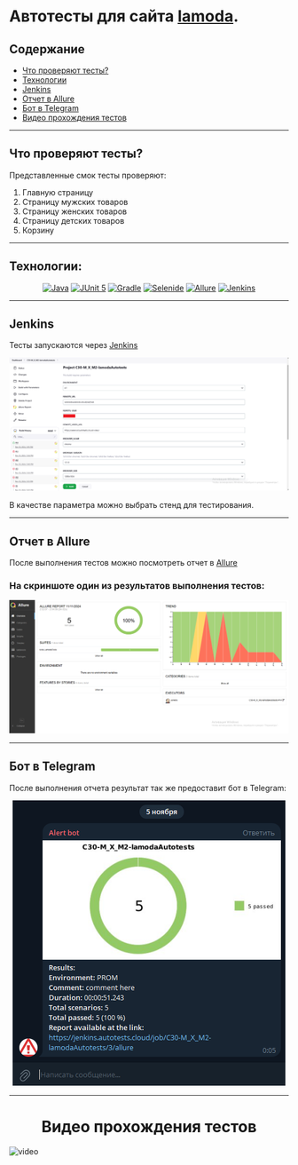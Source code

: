 # Автотесты для сайта [lamoda](https://www.lamoda.ru/).

## Содержание

* <a href="#tests">Что проверяют тесты?</a>
* <a href="#tools">Технологии</a>
* <a href="#jenkins">Jenkins</a>
* <a href="#allure">Отчет в Allure</a>
* <a href="#telegramBot">Бот в Telegram</a>
* <a href="#video">Видео прохождения тестов</a>

---
<a id="tests"></a>
## <a name="Что проверяют тесты?">**Что проверяют тесты?**</a>

Представленные смок тесты проверяют:
1) Главную страницу
2) Страницу мужских товаров
3) Страницу женских товаров
4) Страницу детских товаров
5) Корзину

---
<a id="tools"></a>
## <a name="Технологии:">**Технологии:**</a>


<p align="center">  
<a href="https://www.java.com/"><img src="https://cdn.jsdelivr.net/gh/devicons/devicon@latest/icons/java/java-original.svg" width="50" height="50"  alt="Java"/></a>   
<a href="https://junit.org/junit5/"><img src="https://cdn.jsdelivr.net/gh/devicons/devicon@latest/icons/junit/junit-original.svg" width="50" height="50"  alt="JUnit 5"/></a>  
<a href="https://gradle.org/"><img src="https://cdn.jsdelivr.net/gh/devicons/devicon@latest/icons/gradle/gradle-original.svg" width="50" height="50"  alt="Gradle"/></a>  
<a href="https://selenide.org/"><img src="https://avatars.githubusercontent.com/u/43955696?s=48&v=4" width="50" height="50"  alt="Selenide"/></a>  
<a href="https://github.com/allure-framework/allure2"><img src="https://allurereport.org/svg/logo-report-sign.svg" width="50" height="50"  alt="Allure"/></a> 
<a href="https://www.jenkins.io/"><img src="https://cdn.jsdelivr.net/gh/devicons/devicon@latest/icons/jenkins/jenkins-original.svg" width="50" height="50"  alt="Jenkins"/></a>  
</p>

---
<a id="jenkins"></a>
## <a name="Jenkins">**Jenkins**</a>

Тесты запускаются через [Jenkins](https://jenkins.autotests.cloud/job/C30-M_X_M2-lamodaAutotests/)  

<img src="attachments/images/Jenkins.png" width="900">

В качестве параметра можно выбрать стенд для тестирования.

---

<a id="allure"></a>
## <a name="Отчет в Allure">**Отчет в Allure**</a>

После выполнения тестов можно посмотреть отчет в [Allure](https://jenkins.autotests.cloud/job/C30-M_X_M2-lamodaAutotests/1/allure/)
### На скриншоте один из результатов выполнения тестов:


<img src="attachments/images/AllureReport.png" width="900">

---

<a id="telegramBot"></a>
## <a name="Бот в Telegram">**Бот в Telegram**</a>

После выполнения отчета результат так же предоставит бот в Telegram:
<p align="center">
    <img src="attachments/images/TelegramBot.png">
</p>

---

<a id="video"></a>
<h1 align="center">Видео прохождения тестов</h1>
<img title="testResultsVideo" src="attachments/video/testResultsVideo.mp4" width="700" height="400"  alt="video">   
